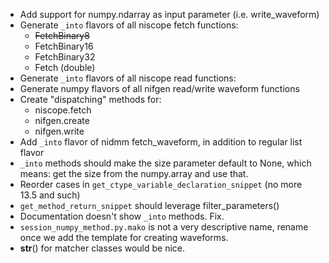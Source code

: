 * Add support for numpy.ndarray as input parameter (i.e. write_waveform)
* Generate `_into` flavors of all niscope fetch functions:
    * ~~FetchBinary8~~
    * FetchBinary16
    * FetchBinary32
    * Fetch (double)
* Generate `_into` flavors of all niscope read functions:
* Generate numpy flavors of all nifgen read/write waveform functions
* Create "dispatching" methods for:
    * niscope.fetch
    * nifgen.create
    * nifgen.write
* Add `_into` flavor of nidmm fetch_waveform, in addition to regular list flavor
* `_into` methods should make the size parameter default to None, which means: get the size from the numpy.array and use that.
* Reorder cases in `get_ctype_variable_declaration_snippet` (no more 13.5 and such)
* `get_method_return_snippet` should leverage filter_parameters()
* Documentation doesn't show `_into` methods. Fix.
* `session_numpy_method.py.mako` is not a very descriptive name, rename once we add the template for creating waveforms.
* __str__() for matcher classes would be nice.
